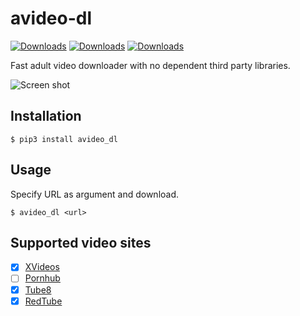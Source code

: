 # avideo-dl
[![Downloads](https://pepy.tech/badge/avideo-dl)](https://pepy.tech/project/avideo-dl)
[![Downloads](https://pepy.tech/badge/avideo-dl/month)](https://pepy.tech/project/avideo-dl/month)
[![Downloads](https://pepy.tech/badge/avideo-dl/week)](https://pepy.tech/project/avideo-dl/week)

Fast adult video downloader with no dependent third party libraries.

![Screen shot](https://user-images.githubusercontent.com/13160198/59921981-609f2f00-946a-11e9-9f57-2a1d3ff57650.png)

## Installation
```
$ pip3 install avideo_dl
```

## Usage
Specify URL as argument and download.
```
$ avideo_dl <url>
```

## Supported video sites
- [x] [XVideos](https://www.xvideos.com)
- [ ] [Pornhub](https://jp.pornhub.com/)
- [x] [Tube8](https://www.tube8.com/)
- [x] [RedTube](https://www.redtube.com/)
